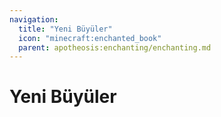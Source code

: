 ```yaml
---
navigation:
  title: "Yeni Büyüler"
  icon: "minecraft:enchanted_book"
  parent: apotheosis:enchanting/enchanting.md
---
```


# Yeni Büyüler

<SubPages />